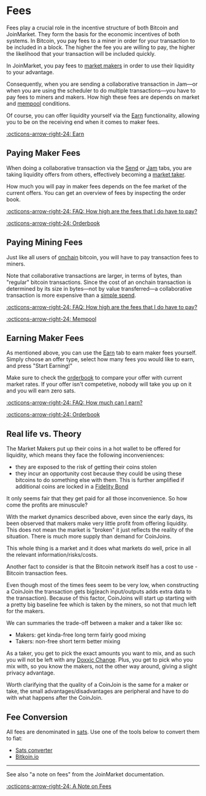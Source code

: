 # Fees

Fees play a crucial role in the incentive structure of both Bitcoin and
JoinMarket. They form the basis for the economic incentives of both systems. In
Bitcoin, you pay fees to a miner in order for your transaction to be included in
a block. The higher the fee you are willing to pay, the higher the likelihood
that your transaction will be included quickly.

In JoinMarket, you pay fees to [market makers][maker] in order to use their
liquidity to your advantage.

Consequently, when you are sending a collaborative transaction in Jam—or when you are using the scheduler to do multiple transactions—you have to pay fees to miners and makers. How high these fees are depends on market and [mempool][mempool] conditions.

Of course, you can offer liquidity yourself via the [Earn][earn] functionality, allowing you to be on the receiving end when it comes to maker fees.

[:octicons-arrow-right-24: Earn][earn]

[maker]: /glossary/#maker
[mempool]: /glossary/#mempool
[earn]: /interface/03-earn

## Paying Maker Fees

When doing a collaborative transaction via the [Send][send] or [Jam][sweep] tabs,
you are taking liquidity offers from others, effectively becoming a [market
taker][taker].

How much you will pay in maker fees depends on the fee market of the current offers. You can get an overview of fees by inspecting the order book.

[:octicons-arrow-right-24: FAQ: How high are the fees that I do have to pay?][faq-fees]

[:octicons-arrow-right-24: Orderbook][orderbook]

[orderbook]: /market/orderbook

[sweep]: /interface/04-sweep
[send]: /interface/02-send
[taker]: /glossary/#taker

## Paying Mining Fees

Just like all users of [onchain][onchain] bitcoin, you will have to pay
transaction fees to miners.

[onchain]: /glossary/#onchain

Note that collaborative transactions are larger, in terms of bytes, than
"regular" bitcoin transactions. Since the cost of an onchain transaction is
determined by its size in bytes—not by value transferred—a collaborative
transaction is more expensive than a [simple spend][ss].


[:octicons-arrow-right-24: FAQ: How high are the fees that I do have to pay?][faq-fees]

[:octicons-arrow-right-24: Mempool][mempool]

[mempool]: /market/mempool
[ss]: /privacy/01-fundamentals/#bitcoin-transaction-types
[faq-fees]: /FAQ/#how-high-are-the-fees-that-i-do-have-to-pay

## Earning Maker Fees

As mentioned above, you can use the [Earn][earn] tab to earn maker fees
yourself. Simply choose an offer type, select how many fees you would like to earn, and press "Start Earning!"

Make sure to check the [orderbook][orderbook] to compare your offer with current
market rates. If your offer isn't competetive, nobody will take you up on it and
you will earn zero sats.

[orderbook]: orderbook.md

[:octicons-arrow-right-24: FAQ: How much can I earn?][faq-earn]

[:octicons-arrow-right-24: Orderbook][orderbook]

[faq-earn]: /FAQ/#how-much-can-i-earn

## Real life vs. Theory

The Market Makers put up their coins in a hot wallet to be offered for liquidity, which means they face the following inconveniences:
- they are exposed to the risk of getting their coins stolen
- they incur an opportunity cost because they could be using these bitcoins to do something else with them. This is further amplified if additional coins are locked in a [Fidelity Bond][Fidelity Bond]

It only seems fair that they get paid for all those inconvenience.
So how come the profits are minuscule?

With the market dynamics described above,  even since the early days, its been observed that makers make very little profit from offering liquidity.
This does not mean the market is "broken" it just reflects the reality of the situation.
There is much more supply than demand for CoinJoins.

This whole thing is a market and it does what markets do well, price in all the relevant information/risks/costs.

Another fact to consider is that the Bitcoin network itself has a cost to use - Bitcoin transaction fees.

Even though most of the times fees seem to be very low, when constructing a CoinJoin the transaction gets big(each input/outputs adds extra data to the transaction).
Because of this factor, CoinJoins will start up starting with a pretty big baseline fee which is taken by the miners, so not that much left for the makers.

We can summaries the trade-off between a maker and a taker like so:
- Makers: get kinda-free long term fairly good mixing
- Takers: non-free short term better mixing

As a taker, you get to pick the exact amounts you want to mix, and as such you will not be left with any [Doxxic Change][Doxxic Change].
Plus, you get to pick who you mix with, so you know the makers, not the other way around, giving a slight privacy advantage.

Worth clarifying that the quality of a CoinJoin is the same for a maker or take, the small advantages/disadvantages are peripheral and have to do with what happens after the CoinJoin.

[Doxxic Change]: /glossary/#doxxic-change
[Fidelity Bond]: /glossary/#fidelity-bond

## Fee Conversion

All fees are denominated in [sats][sats]. Use one of the tools below to convert them to fiat:

- [Sats converter](https://bitcoiner.guide/convert/)
- [Bitkoin.io](https://bitkoin.io/)

[sats]: /glossary/#sats

---

See also "a note on fees" from the JoinMarket documentation.

[:octicons-arrow-right-24: A Note on Fees][fee-note]

[fee-note]: https://github.com/JoinMarket-Org/joinmarket-clientserver/blob/master/docs/tumblerguide.md#a-note-on-fees
